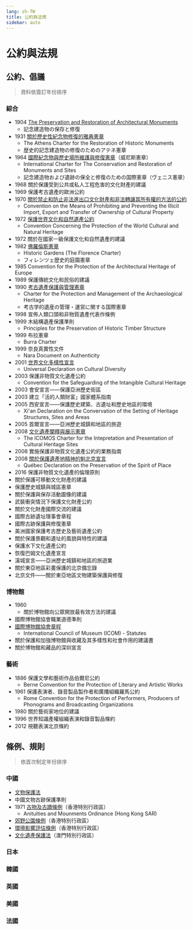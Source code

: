 ```yaml
---
lang: zh-TW
title: 公約與法規
sidebar: auto
---
```

# 公約與法規
## 公約、倡議
> 資料依簽訂年份排序
### 綜合
- 1904 [The Preservation and Restoration of Architectural Monuments](1904-the-preservation-and-restoration-of-architectural-mounments.md)
  - 記念建造物の保存と修復
- 1931 [關於歷史性紀念物修復的雅典憲章](1931-the-athens-charter-for-the-restoration-of-historic-monuments.md)
   - The Athens Charter for the Restoration of Historic Monuments
   - 歴史的記念建造物の修復のためのアテネ憲章
- 1964 [國際紀念物與歷史場所維護與修復憲章](1964-international-charter-for-the-conservation-and-restoration-of-mounments-and-sites.md)（威尼斯憲章）
   - International Charter for The Conservation and Restoration of Monuments and Sites
   - 記念建造物および遺跡の保全と修復のための国際憲章（ヴェニス憲章）
- 1968 關於保護受到公共或私人工程危害的文化財產的建議
- 1969 保護考古遺產的歐洲公約
- 1970 [關於禁止和防止非法進出口文化財產和非法轉讓其所有權的方法的公約](1970-convention-on-the-means-of-prohibiting-and-preventing-the-illicit-import-export-and-transfer-of-ownership-of-cultural-property.md)
  - Convention on the Means of Prohibiting and Preventing the Illicit Import, Export and Transfer of Ownership of Cultural Property
- 1972 [保護世界文化和自然遺產公約](1972-convention-concerning-the-protection-of-the-world-cultural-and-natural-heritage.md)
  - Convention Concerning the Protection of the World Cultural and Natural Heritage
- 1972 關於在國家一級保護文化和自然遺產的建議
- 1982 [佛羅倫斯憲章](1982-historic-gardens-the-florence-charter.md)
    - Historic Gardens (The Florence Charter)
    - フィレンツェ歴史的庭園憲章
- 1985 Convention for the Protection of the Architectural Heritage of Europe
- 1989 保護傳統文化和民俗的建議
- 1990 [考古遺產保護與管理憲章](1990-charter-for-the-protection-and-management-of-the-archaeological-heritage.md)
  - Charter for the Protection and Management of the Archaeological Heritage
  - 考古学的遺産の管理・運営に関する国際憲章
- 1998 宣佈人類口頭和非物質遺產代表作條例
- 1999 木結構遺產保護準則
  - Principles for the Preservation of Historic Timber Structure
- 1999 布拉憲章
  - Burra Charter
- 1999 奈良真實性文件
  - Nara Document on Authenticity
- 2001 [世界文化多樣性宣言](2001-universal-declaration-on-cultural-diversity.md)
  - Universal Declaration on Cultural Diversity
- 2003 保護非物質文化遺產公約
  - Convention for the Safeguarding of the Intangible Cultural Heritage
- 2003 會安宣言——保護亞洲歷史街區
- 2003 建立「活的人類財富」國家體系指南
- 2005 西安宣言——保護歷史建築、古遺址和歷史地區的環境
  - Xi'an Declaration on the Convervation of the Setting of Heritage Structures, Sites and Areas
- 2005 首爾宣言——亞洲歷史城鎮和地區的旅遊
- 2008 [文化遺產闡釋與展示憲章](2008-the-icomos-charter-for-the-intepretation-and-presentation-of-cultural-heritage-sites.md)
  - The ICOMOS Charter for the Intepretation and Presentation of Cultural Heritage Sites
- 2008 實施保護非物質文化遺產公約的業務指南
- 2008 [關於保護遺產地精神的魁北克宣言](2008-quebec-declaration-on-the-preservation-of-the-spirit-of-place.md)
  - Québec Declaration on the Preservation of the Spirit of Place
- 2016 保護非物質文化遺產的倫理原則
- 關於保護可移動文化財產的建議
- 保護歷史城鎮與城區憲章
- 關於保護與保存活動圖像的建議
- 武裝衝突情況下保護文化財產公約
- 關於文化財產國際交流的建議
- 國際古跡遺址理事會章程
- 國際古跡保護與修復憲章
- 美洲國家保護考古歷史及藝術遺產公約
- 關於保護景觀和遺址的風貌與特性的建議
- 保護水下文化遺產公約
- 恢復巴姆文化遺產宣言
- 漢城宣言——亞洲歷史城鎮和地區的旅遊業
- 關於東亞地區彩畫保護的北京備忘錄
- 北京文件——關於東亞地區文物建築保護與修復
### 博物館
- 1960
   - 關於博物館向公眾開放最有效方法的建議
- 國際博物館協會職業道德準則
- [國際博物館協會章程](icom-statues.md)
  - International Council of Museum (ICOM) - Statutes
- 關於保護和加強博物館與收藏及其多樣性和社會作用的建議書
- 關於博物館和藏品的深圳宣言
### 藝術
- 1886 保護文學和藝術作品伯爾尼公約
  - Berne Convention for the Protection of Literary and Artistic Works
- 1961 保護表演者、錄音製品製作者和廣播組織羅馬公約
  - Rome Convention for the Protection of Performers, Producers of Phonograms and Broadcasting Organizations
- 1980 關於藝術家地位的建議
- 1996 世界知識產權組織表演和錄音製品條約
- 2012 視聽表演北京條約
## 條例、規則
> 依首次制定年份排序

### 中國
- [文物保護法](ordinance&regulation/cn/README.md)
- 中國文物古跡保護準則
- 1971 [古物及古蹟條例](ordinance&regulation/hksar/cap-53-antiquities-and-monuments-ordinance.md)（香港特別行政區）
  - Anituities and Mounments Ordinance (Hong Kong SAR)
- [郊野公園條例](ordinance&regulation/hksar/cap-208-country-parks-ordinance.md)（香港特別行政區）
- [環境影響評估條例](ordinance&regulation/hksar/cap-499-environmental-impact-assessment-ordinance.md)（香港特別行政區）
- [文化遺產保護法](ordinance&regulation/msar/README.md)（澳門特別行政區）
### 日本
### 韓國
### 英國
### 美國
### 法國
